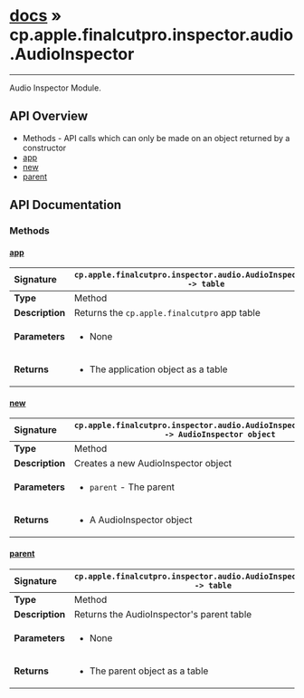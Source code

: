 # [docs](index.md) » cp.apple.finalcutpro.inspector.audio.AudioInspector
---

Audio Inspector Module.

## API Overview
* Methods - API calls which can only be made on an object returned by a constructor
 * [app](#app)
 * [new](#new)
 * [parent](#parent)

## API Documentation

### Methods

#### [app](#app)
| <span style="float: left;">**Signature**</span> | <span style="float: left;">`cp.apple.finalcutpro.inspector.audio.AudioInspector:app() -> table` </span>                                                          |
| -----------------------------------------------------|---------------------------------------------------------------------------------------------------------|
| **Type**                                             | Method                                                                                         |
| **Description**                                      | Returns the `cp.apple.finalcutpro` app table                                                                                         |
| **Parameters**                                       | <ul><li>None</li></ul> |
| **Returns**                                          | <ul><li>The application object as a table</li></ul>          |

#### [new](#new)
| <span style="float: left;">**Signature**</span> | <span style="float: left;">`cp.apple.finalcutpro.inspector.audio.AudioInspector:new(parent) -> AudioInspector object` </span>                                                          |
| -----------------------------------------------------|---------------------------------------------------------------------------------------------------------|
| **Type**                                             | Method                                                                                         |
| **Description**                                      | Creates a new AudioInspector object                                                                                         |
| **Parameters**                                       | <ul><li>`parent`     - The parent</li></ul> |
| **Returns**                                          | <ul><li>A AudioInspector object</li></ul>          |

#### [parent](#parent)
| <span style="float: left;">**Signature**</span> | <span style="float: left;">`cp.apple.finalcutpro.inspector.audio.AudioInspector:parent() -> table` </span>                                                          |
| -----------------------------------------------------|---------------------------------------------------------------------------------------------------------|
| **Type**                                             | Method                                                                                         |
| **Description**                                      | Returns the AudioInspector's parent table                                                                                         |
| **Parameters**                                       | <ul><li>None</li></ul> |
| **Returns**                                          | <ul><li>The parent object as a table</li></ul>          |

